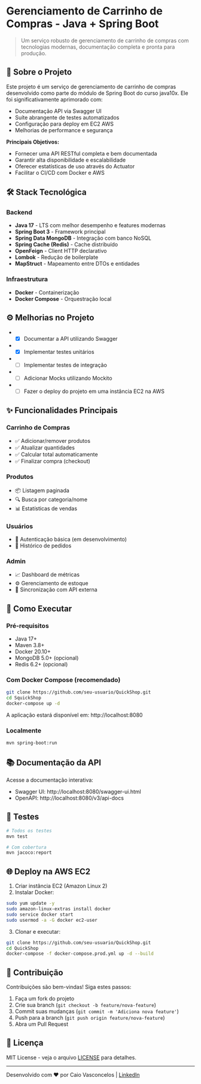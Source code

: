 # Gerenciamento de Carrinho de Compras - Java + Spring Boot


> Um serviço robusto de gerenciamento de carrinho de compras com tecnologias modernas, documentação completa e pronta para produção.

## 📖 Sobre o Projeto

Este projeto é um serviço de gerenciamento de carrinho de compras desenvolvido como parte do módulo de Spring Boot do curso java10x. Ele foi significativamente aprimorado com:

- Documentação API via Swagger UI
- Suíte abrangente de testes automatizados
- Configuração para deploy em EC2 AWS
- Melhorias de performance e segurança

**Principais Objetivos:**
- Fornecer uma API RESTful completa e bem documentada
- Garantir alta disponibilidade e escalabilidade
- Oferecer estatísticas de uso através do Actuator
- Facilitar o CI/CD com Docker e AWS

## 🛠 Stack Tecnológica

### Backend
- **Java 17** - LTS com melhor desempenho e features modernas
- **Spring Boot 3** - Framework principal
- **Spring Data MongoDB** - Integração com banco NoSQL
- **Spring Cache (Redis)** - Cache distribuído
- **OpenFeign** - Client HTTP declarativo
- **Lombok** - Redução de boilerplate
- **MapStruct** - Mapeamento entre DTOs e entidades

### Infraestrutura
- **Docker** - Containerização
- **Docker Compose** - Orquestração local

## ⚙️ Melhorias no Projeto
- - [x] Documentar a API utilizando Swagger
- - [x] Implementar testes unitários
- - [ ] Implementar testes de integração
- - [ ] Adicionar Mocks utilizando Mockito
- - [ ] Fazer o deploy do projeto em uma instância EC2 na AWS

## ✨ Funcionalidades Principais

### Carrinho de Compras
- ✅ Adicionar/remover produtos
- ✅ Atualizar quantidades
- ✅ Calcular total automaticamente
- ✅ Finalizar compra (checkout)

### Produtos
- 📦 Listagem paginada
- 🔍 Busca por categoria/nome
- 📊 Estatísticas de vendas

### Usuários
- 🔐 Autenticação básica (em desenvolvimento)
- 👤 Histórico de pedidos

### Admin
- 📈 Dashboard de métricas
- ⚙️ Gerenciamento de estoque
- 🔄 Sincronização com API externa

## 🚀 Como Executar

### Pré-requisitos
- Java 17+
- Maven 3.8+
- Docker 20.10+
- MongoDB 5.0+ (opcional)
- Redis 6.2+ (opcional)

### Com Docker Compose (recomendado)
```bash
git clone https://github.com/seu-usuario/QuickShop.git
cd SquickShop
docker-compose up -d
```

A aplicação estará disponível em: http://localhost:8080

### Localmente
```bash
mvn spring-boot:run
```

## 📚 Documentação da API

Acesse a documentação interativa:
- Swagger UI: http://localhost:8080/swagger-ui.html
- OpenAPI: http://localhost:8080/v3/api-docs

## 🧪 Testes

```bash
# Todos os testes
mvn test

# Com cobertura
mvn jacoco:report
```

## 🌐 Deploy na AWS EC2

1. Criar instância EC2 (Amazon Linux 2)
2. Instalar Docker:
```bash
sudo yum update -y
sudo amazon-linux-extras install docker
sudo service docker start
sudo usermod -a -G docker ec2-user
```

3. Clonar e executar:
```bash
git clone https://github.com/seu-usuario/QuickShop.git
cd QuickShop
docker-compose -f docker-compose.prod.yml up -d --build
```

## 🤝 Contribuição

Contribuições são bem-vindas! Siga estes passos:

1. Faça um fork do projeto
2. Crie sua branch (`git checkout -b feature/nova-feature`)
3. Commit suas mudanças (`git commit -m 'Adiciona nova feature'`)
4. Push para a branch (`git push origin feature/nova-feature`)
5. Abra um Pull Request

## 📄 Licença

MIT License - veja o arquivo [LICENSE](LICENSE) para detalhes.

---

Desenvolvido com ❤️ por Caio Vasconcelos | [LinkedIn](https://linkedin.com/in/cabavas)
